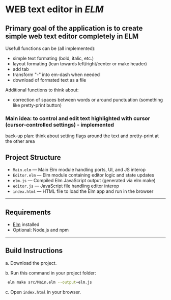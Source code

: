 # WEB text editor in _ELM_ 

## Primary goal of the application is to create simple web text editor completely in ELM

Usefull functions can be (all implemented): 
- simple text formating (bold, italic, etc.)
- layout formating (lean towards left/right/center or make header)
- add tab
- transform "-" into em-dash when needed
- download of formated text as a file 

Additional functions to think about:
- correction of spaces between words or around punctuation (something like pretty-print button)

### Main idea: to control and edit text highlighted with cursor (cursor-controlled settings) - implemented 

back-up plan: think about setting flags around the text and pretty-print at the other area 

## Project Structure

- `Main.elm` — Main Elm module handling ports, UI, and JS interop  
- `Editor.elm` — Elm module containing editor logic and state updates  
- `elm.js` — Compiled Elm JavaScript output (generated via elm make)  
- `editor.js` — JavaScript file handling editor interop  
- `index.html` — HTML file to load the Elm app and run in the browser  

---

## Requirements 

- [Elm](https://guide.elm-lang.org/install/elm.html) installed  
- Optional: Node.js and npm

---

## Build Instructions

a.
Download the project.

b.
Run this command in your project folder:

```bash
 elm make src/Main.elm --output=elm.js
```

c.
Open `index.html` in your browser. 



